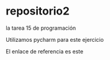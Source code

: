 # repositorio2
la tarea 15 de programación

Utilizamos pycharm para este ejercicio

El enlace de referencia es este
